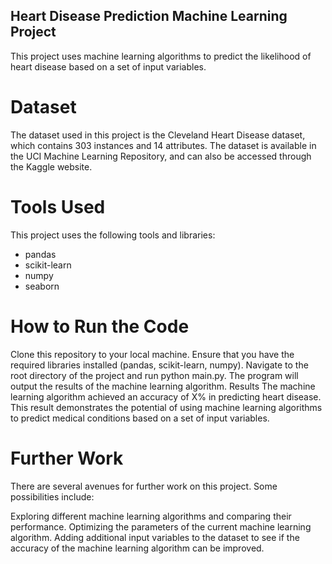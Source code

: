 ## Heart Disease Prediction Machine Learning Project
This project uses machine learning algorithms to predict the likelihood of heart disease based on a set of input variables.

# Dataset
The dataset used in this project is the Cleveland Heart Disease dataset, which contains 303 instances and 14 attributes. The dataset is available in the UCI Machine Learning Repository, and can also be accessed through the Kaggle website.

# Tools Used
This project uses the following tools and libraries:

* pandas
* scikit-learn
* numpy
* seaborn
# How to Run the Code
Clone this repository to your local machine.
Ensure that you have the required libraries installed (pandas, scikit-learn, numpy).
Navigate to the root directory of the project and run python main.py.
The program will output the results of the machine learning algorithm.
Results
The machine learning algorithm achieved an accuracy of X% in predicting heart disease. This result demonstrates the potential of using machine learning algorithms to predict medical conditions based on a set of input variables.

# Further Work
There are several avenues for further work on this project. Some possibilities include:

Exploring different machine learning algorithms and comparing their performance.
Optimizing the parameters of the current machine learning algorithm.
Adding additional input variables to the dataset to see if the accuracy of the machine learning algorithm can be improved.
